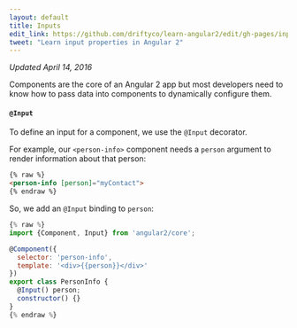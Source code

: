 ```yaml
---
layout: default
title: Inputs
edit_link: https://github.com/driftyco/learn-angular2/edit/gh-pages/inputs/index.md
tweet: "Learn input properties in Angular 2"
---
```



_Updated April 14, 2016_

Components are the core of an Angular 2 app but most developers need to know how to pass data into components to dynamically configure them.

#### `@Input`

To define an input for a component, we use the `@Input` decorator.

For example, our `<person-info>` component needs a `person` argument to render information about that person:

```html
{% raw %}
<person-info [person]="myContact">
{% endraw %}
```

So, we add an `@Input` binding to `person`:

```javascript
{% raw %}
import {Component, Input} from 'angular2/core';

@Component({
  selector: 'person-info',
  template: '<div>{{person}}</div>'
})
export class PersonInfo {
  @Input() person;
  constructor() {}
}
{% endraw %}
```

